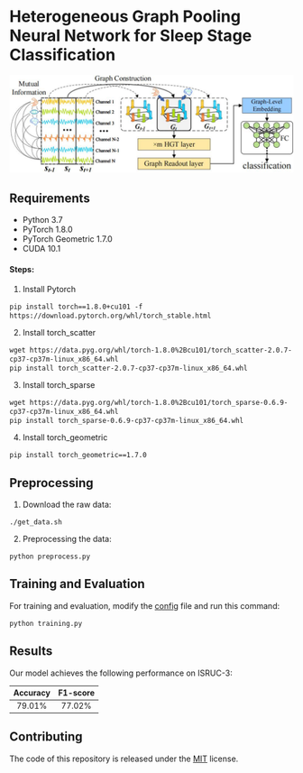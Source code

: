 # Heterogeneous Graph Pooling Neural Network for Sleep Stage Classification

![model_architecture](fig/model_arc.jpg)



## Requirements

- Python 3.7
- PyTorch 1.8.0
- PyTorch Geometric 1.7.0
- CUDA 10.1

#### Steps:

1. Install Pytorch
```shell
pip install torch==1.8.0+cu101 -f https://download.pytorch.org/whl/torch_stable.html
```
2. Install torch_scatter
```shell
wget https://data.pyg.org/whl/torch-1.8.0%2Bcu101/torch_scatter-2.0.7-cp37-cp37m-linux_x86_64.whl
pip install torch_scatter-2.0.7-cp37-cp37m-linux_x86_64.whl
```
3. Install torch_sparse
```shell
wget https://data.pyg.org/whl/torch-1.8.0%2Bcu101/torch_sparse-0.6.9-cp37-cp37m-linux_x86_64.whl
pip install torch_sparse-0.6.9-cp37-cp37m-linux_x86_64.whl
```
4. Install torch_geometric
```shell
pip install torch_geometric==1.7.0
```



## Preprocessing

1. Download the raw data:
```shell
./get_data.sh
```

2. Preprocessing the data:
```shell
python preprocess.py
```



## Training and Evaluation

For training and evaluation, modify the [config](https://github.com/zhouyh310/SleepHGNN/blob/main/config.py) file and run this command:
```shell
python training.py
```



## Results

Our model achieves the following performance on ISRUC-3:

| Accuracy | F1-score |
| :------: | :------: |
|  79.01%  |  77.02%  |



## Contributing

The code of this repository is released under the [MIT](https://github.com/zhouyh310/SleepHGNN/blob/main/LICENSE) license.

